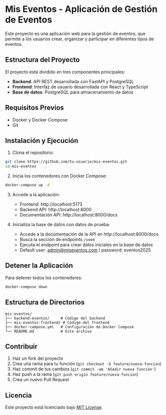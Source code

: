 # Mis Eventos - Aplicación de Gestión de Eventos

Este proyecto es una aplicación web para la gestión de eventos, que permite a los usuarios crear, organizar y participar en diferentes tipos de eventos.

## Estructura del Proyecto

El proyecto está dividido en tres componentes principales:

- **Backend**: API REST desarrollada con FastAPI y PostgreSQL
- **Frontend**: Interfaz de usuario desarrollada con React y TypeScript
- **Base de datos**: PostgreSQL para almacenamiento de datos

## Requisitos Previos

- Docker y Docker Compose
- Git

## Instalación y Ejecución

1. Clona el repositorio:

```bash
git clone https://github.com/tu-usuario/mis-eventos.git
cd mis-eventos
```

2. Inicia los contenedores con Docker Compose:

```bash
docker-compose up -d
```

3. Accede a la aplicación:
   - Frontend: http://localhost:5173
   - Backend API: http://localhost:8000
   - Documentación API: http://localhost:8000/docs

4. Inicializa la base de datos con datos de prueba:
   - Accede a la documentación de la API en http://localhost:8000/docs
   - Busca la sección de endpoints `/seed`
   - Ejecuta el endpoint para crear datos iniciales en la base de datos
   - Default user: admin@miseventos.com / password: eventos2025

## Detener la Aplicación

Para detener todos los contenedores:

```bash
docker-compose down
```

## Estructura de Directorios

```
mis-eventos/
├── backend-eventos/     # Código del backend
├── mis-eventos-frontend/ # Código del frontend
├── docker-compose.yml   # Configuración de Docker Compose
└── README.md            # Este archivo
```

## Contribuir

1. Haz un fork del proyecto
2. Crea una rama para tu función (`git checkout -b feature/nueva-funcion`)
3. Haz commit de tus cambios (`git commit -am 'Añadir nueva función'`)
4. Haz push a la rama (`git push origin feature/nueva-funcion`)
5. Crea un nuevo Pull Request

## Licencia

Este proyecto está licenciado bajo [MIT License](LICENSE).
